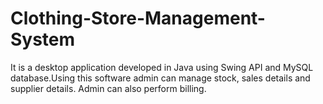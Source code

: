 # Clothing-Store-Management-System
It is a desktop application developed in Java using Swing API and MySQL database.Using this software admin can manage stock, sales details and supplier details. Admin can also perform billing.
